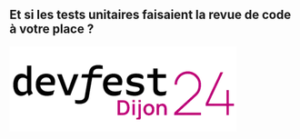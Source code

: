 ## Et si les tests unitaires faisaient la revue de code à votre place ?

![logo devfest dijon](../../assets/img/logo-devfest-dijon.webp)